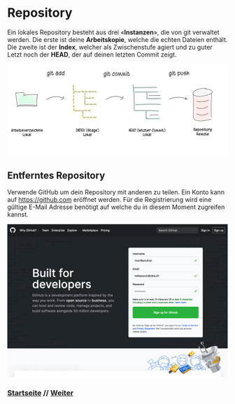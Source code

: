 # Repository

Ein lokales Repository besteht aus drei &laquo;**Instanzen**&raquo;, die von git verwaltet werden. Die erste ist deine **Arbeitskopie**, welche die echten Dateien enthält. Die zweite ist der **Index**, welcher als Zwischenstufe agiert und zu guter Letzt noch der **HEAD**, der auf deinen letzten Commit zeigt.

![Git-Workflow simplified](./assets/images/git_workflow_simple_remote.png)

## Entferntes Repository

Verwende GitHub um dein Repository mit anderen zu teilen. Ein Konto kann auf https://github.com eröffnet werden. Für die Registrierung wird eine gültige E-Mail Adresse benötigt auf welche du in diesem Moment zugreifen kannst.

![GitHub create account](./assets/images/github_create_account.png)


### [Startseite](start.md) // [Weiter](installation.md)
